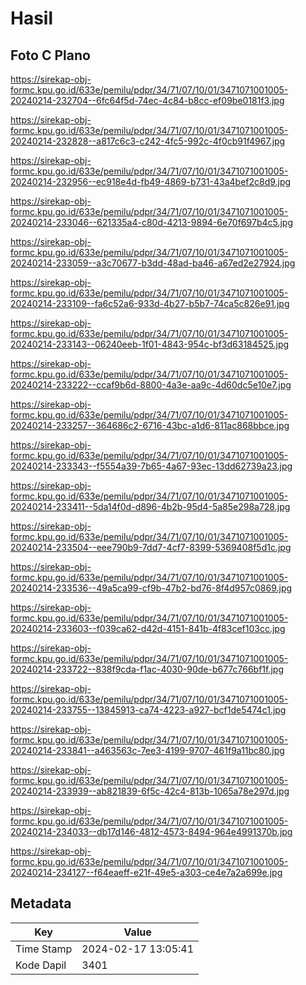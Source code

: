 # Hasil

## Foto C Plano

https://sirekap-obj-formc.kpu.go.id/633e/pemilu/pdpr/34/71/07/10/01/3471071001005-20240214-232704--6fc64f5d-74ec-4c84-b8cc-ef09be0181f3.jpg

https://sirekap-obj-formc.kpu.go.id/633e/pemilu/pdpr/34/71/07/10/01/3471071001005-20240214-232828--a817c6c3-c242-4fc5-992c-4f0cb91f4967.jpg

https://sirekap-obj-formc.kpu.go.id/633e/pemilu/pdpr/34/71/07/10/01/3471071001005-20240214-232956--ec918e4d-fb49-4869-b731-43a4bef2c8d9.jpg

https://sirekap-obj-formc.kpu.go.id/633e/pemilu/pdpr/34/71/07/10/01/3471071001005-20240214-233046--621335a4-c80d-4213-9894-6e70f697b4c5.jpg

https://sirekap-obj-formc.kpu.go.id/633e/pemilu/pdpr/34/71/07/10/01/3471071001005-20240214-233059--a3c70677-b3dd-48ad-ba46-a67ed2e27924.jpg

https://sirekap-obj-formc.kpu.go.id/633e/pemilu/pdpr/34/71/07/10/01/3471071001005-20240214-233109--fa6c52a6-933d-4b27-b5b7-74ca5c826e91.jpg

https://sirekap-obj-formc.kpu.go.id/633e/pemilu/pdpr/34/71/07/10/01/3471071001005-20240214-233143--06240eeb-1f01-4843-954c-bf3d63184525.jpg

https://sirekap-obj-formc.kpu.go.id/633e/pemilu/pdpr/34/71/07/10/01/3471071001005-20240214-233222--ccaf9b6d-8800-4a3e-aa9c-4d60dc5e10e7.jpg

https://sirekap-obj-formc.kpu.go.id/633e/pemilu/pdpr/34/71/07/10/01/3471071001005-20240214-233257--364686c2-6716-43bc-a1d6-811ac868bbce.jpg

https://sirekap-obj-formc.kpu.go.id/633e/pemilu/pdpr/34/71/07/10/01/3471071001005-20240214-233343--f5554a39-7b65-4a67-93ec-13dd62739a23.jpg

https://sirekap-obj-formc.kpu.go.id/633e/pemilu/pdpr/34/71/07/10/01/3471071001005-20240214-233411--5da14f0d-d896-4b2b-95d4-5a85e298a728.jpg

https://sirekap-obj-formc.kpu.go.id/633e/pemilu/pdpr/34/71/07/10/01/3471071001005-20240214-233504--eee790b9-7dd7-4cf7-8399-5369408f5d1c.jpg

https://sirekap-obj-formc.kpu.go.id/633e/pemilu/pdpr/34/71/07/10/01/3471071001005-20240214-233536--49a5ca99-cf9b-47b2-bd76-8f4d957c0869.jpg

https://sirekap-obj-formc.kpu.go.id/633e/pemilu/pdpr/34/71/07/10/01/3471071001005-20240214-233603--f039ca62-d42d-4151-841b-4f83cef103cc.jpg

https://sirekap-obj-formc.kpu.go.id/633e/pemilu/pdpr/34/71/07/10/01/3471071001005-20240214-233722--838f9cda-f1ac-4030-90de-b677c766bf1f.jpg

https://sirekap-obj-formc.kpu.go.id/633e/pemilu/pdpr/34/71/07/10/01/3471071001005-20240214-233755--13845913-ca74-4223-a927-bcf1de5474c1.jpg

https://sirekap-obj-formc.kpu.go.id/633e/pemilu/pdpr/34/71/07/10/01/3471071001005-20240214-233841--a463563c-7ee3-4199-9707-461f9a11bc80.jpg

https://sirekap-obj-formc.kpu.go.id/633e/pemilu/pdpr/34/71/07/10/01/3471071001005-20240214-233939--ab821839-6f5c-42c4-813b-1065a78e297d.jpg

https://sirekap-obj-formc.kpu.go.id/633e/pemilu/pdpr/34/71/07/10/01/3471071001005-20240214-234033--db17d146-4812-4573-8494-964e4991370b.jpg

https://sirekap-obj-formc.kpu.go.id/633e/pemilu/pdpr/34/71/07/10/01/3471071001005-20240214-234127--f64eaeff-e21f-49e5-a303-ce4e7a2a699e.jpg


## Metadata

| Key        | Value               |
| ---------- | ------------------- |
| Time Stamp | 2024-02-17 13:05:41 |
| Kode Dapil | 3401                |



